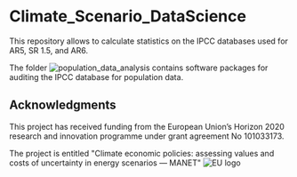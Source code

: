 # Climate_Scenario_DataScience
This repository allows to calculate statistics on the IPCC databases used for AR5, SR 1.5, and AR6.

The folder 
![population_data_analysis](https://github.com/sgiarols/Climate_Scenario_Data_Science/tree/main/population_data_analysis)
contains software packages for auditing the IPCC database for population data.

## Acknowledgments
This project has received funding from the European Union’s Horizon 2020 research and innovation programme under grant agreement No 101033173.

The project is entitled "Climate economic policies: assessing values and costs of uncertainty in energy scenarios — MANET" 
![EU logo](https://github.com/sgiarols/Climate_Scenario_Data_Science/tree/main/images/EU_logo_high.png)